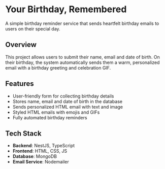 # Your Birthday, Remembered

A simple birthday reminder service that sends heartfelt birthday emails to users on their special day.

## Overview

This project allows users to submit their name, email and date of birth. On their birthday, the system automatically sends them a warm, personalized email with a birthday greeting and celebration GIF.

## Features

- User-friendly form for collecting birthday details
- Stores name, email and date of birth in the database
- Sends personalized HTML email with text and image
- Styled HTML emails with emojis and GIFs
- Fully automated birthday reminders

## Tech Stack

- **Backend**: NestJS, TypeScript
- **Frontend**: HTML, CSS, JS
- **Database**: MongoDB
- **Email Service**: Nodemailer
